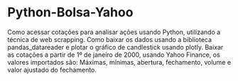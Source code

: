 # Python-Bolsa-Yahoo

Como acessar cotações para analisar ações usando Python, utilizando a técnica de web scrapping.
Como baixar os dados usando a biblioteca pandas_datareader e plotar o gráfico de candlestick usando plotly.
Baixar as cotações a partir de 1º de janeiro de 2000, usando Yahoo Finance, os valores importados são: Máximas, mínimas, abertura, fechamento, volume e valor ajustado do fechamento.
